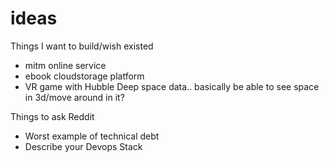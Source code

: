 # ideas
Things I want to build/wish existed

- mitm online service
- ebook cloudstorage platform
- VR game with Hubble Deep space data.. basically be able to see space in 3d/move around in it?


Things to ask Reddit

- Worst example of technical debt
- Describe your Devops Stack
